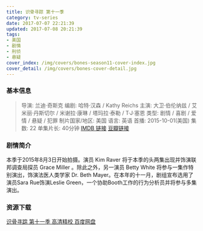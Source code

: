 ```yaml
---
title: 识骨寻踪 第十一季
category: tv-series
date: 2017-07-07 22:21:39
updated: 2017-07-08 20:21:39
tags:
- 美国
- 剧情
- 刑侦
- 悬疑
cover_index: /img/covers/bones-season11-cover-index.jpg
cover_detail: /img/covers/bones-cover-detail.jpg
---
```


### 基本信息

>导演: 兰迪·奇斯克
编剧: 哈特·汉森 / Kathy Reichs
主演: 大卫·伯伦纳兹 / 艾米丽·丹斯切尔 / 米谢拉·康琳 / 塔玛拉·泰勒 / T·J·塞恩
类型: 剧情 / 喜剧 / 爱情 / 悬疑 / 犯罪
制片国家/地区: 美国
语言: 英语
首播: 2015-10-01(美国)
集数: 22
单集片长: 40分钟
[IMDB 链接](http://www.imdb.com/title/tt4670876)
[豆瓣链接](https://movie.douban.com/subject/26385628/)

### 剧情简介

本季于2015年8月3日开始拍摄。演员 Kim Raver 将于本季的头两集出现并饰演联邦调查局探员 Grace Miller 。除此之外，另一演员 Betty White 将参与一集作特别演出，饰演法医人类学家 Dr. Beth Mayer。在本年的十一月，剧组宣布选用了演员Sara Rue饰演Leslie Green，一个协助Booth工作的行为分析员并将参与多集演出。

### 资源下载

[识骨寻踪 第十一季 高清精校 百度网盘](https://pan.baidu.com/s/1dEPJN1J#list/path=%2F)
